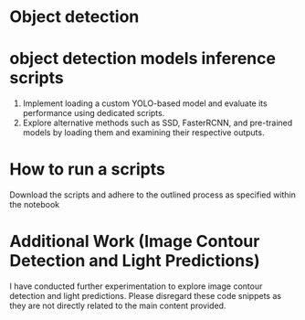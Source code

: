 # Object detection
# object detection models inference scripts

1. Implement loading a custom YOLO-based model and evaluate its performance using dedicated scripts.
2. Explore alternative methods such as SSD, FasterRCNN, and pre-trained models by loading them and examining their respective outputs.

# How to run a scripts

Download the scripts and adhere to the outlined process as specified within the notebook

# Additional Work (Image Contour Detection and Light Predictions)

I have conducted further experimentation to explore image contour detection and light predictions. Please disregard these code snippets as they are not directly related to the main content provided.
